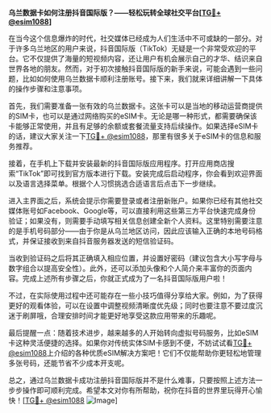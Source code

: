 **乌兰数据卡如何注册抖音国际版？——轻松玩转全球社交平台[[TG💪+ @esim1088](https://t.me/s/esim1088)]**

在当今这个信息爆炸的时代，社交媒体已经成为人们生活中不可或缺的一部分。对于许多乌兰地区的用户来说，抖音国际版（TikTok）无疑是一个非常受欢迎的平台。它不仅提供了海量的短视频内容，还让用户有机会展示自己的才华、结识来自世界各地的朋友。然而，对于初次接触抖音国际版的新手来说，可能会遇到一些问题，比如如何使用乌兰数据卡顺利注册账号。接下来，我们就来详细讲解一下具体的操作步骤和注意事项。

首先，我们需要准备一张有效的乌兰数据卡。这张卡可以是当地的移动运营商提供的SIM卡，也可以是通过网络购买的eSIM卡。无论是哪一种形式，都需要确保该卡能够正常使用，并且有足够的余额或套餐流量支持后续操作。如果选择eSIM卡的话，建议大家关注一下[TG💪+ @esim1088](https://t.me/s/esim1088)，那里有很多关于eSIM卡的信息和服务推荐。

接着，在手机上下载并安装最新的抖音国际版应用程序。打开应用商店搜索“TikTok”即可找到官方版本进行下载。安装完成后启动程序，你会看到欢迎界面以及语言选择菜单。根据个人习惯挑选合适语言后点击下一步继续。

进入主界面之后，系统会提示你需要登录或者注册新账户。如果你已经有其他社交媒体账号如Facebook、Google等，可以直接利用这些第三方平台快速完成身份验证；如果没有，则需要手动填写相关信息创建全新个人资料。这里特别需要注意的是手机号码部分——由于你是从乌兰地区访问，因此应该输入正确的本地号码格式，并保证接收到来自抖音服务器发送的短信验证码。

当收到验证码之后将其正确填入相应位置，并设置好密码（建议包含大小写字母与数字组合以提高安全性）。此外，还可以添加头像和个人简介来丰富你的页面内容。完成上述所有步骤之后，你就正式成为了一名抖音国际版用户啦！

不过，在实际使用过程中还可能存在一些小技巧值得分享给大家。例如，为了获得更好的观看体验，可以在设置中调整视频清晰度优先级；同时也要注意不要过度沉迷于刷屏哦，合理安排时间才能更好地享受这款应用带来的乐趣呢。

最后提醒一点：随着技术进步，越来越多的人开始转向虚拟号码服务，比如eSIM卡这种灵活便捷的选择。如果你对传统实体SIM卡感到不便，不妨试试看[TG💪+ @esim1088](https://t.me/s/esim1088)上介绍的各种优质eSIM解决方案吧！它们不仅能帮助你更轻松地管理多张号码，还能节省不少成本开支呢。

总之，通过乌兰数据卡成功注册抖音国际版并不是什么难事，只要按照上述方法一步步操作即可顺利完成。希望本文对你有所帮助，祝你在抖音的世界里玩得开心愉快！[[TG💪+ @esim1088](https://t.me/s/esim1088) ![Image](https://i.postimg.cc/4NQfJmqS/Snipaste-2025-05-13-00-14-12.png)]